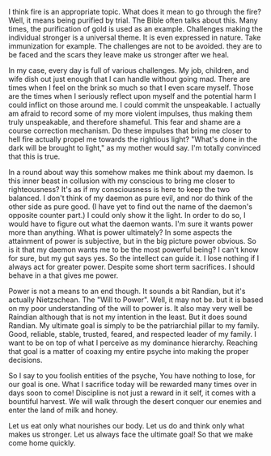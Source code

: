 I think fire is an appropriate topic. What does it mean to go through the fire? Well, it means being purified by trial. The Bible often talks about this. Many times, the purification of gold is used as an example. Challenges making the individual stronger is a universal theme. It is even expressed in nature. Take immunization for example. The challenges are not to be avoided. they are to be faced and the scars they leave make us stronger after we heal.

In my case, every day is full of various challenges. My job, children, and wife dish out just enough that I can handle without going mad. There are times when I feel on the brink so much so that I even scare myself. Those are the times when I seriously reflect upon myself and the potential harm I could inflict on those around me. I could commit the unspeakable. I actually am afraid to record some of my more violent impulses, thus making them truly unspeakable, and therefore shameful. This fear and shame are a course correction mechanism. Do these impulses that bring me closer to hell fire actually propel me towards the rightious light? "What's done in the dark will be brought to light," as my mother would say. I'm totally convinced that this is true.

In a round about way this somehow makes me think about my daemon. Is this inner beast in collusion with my conscious to bring me closer to righteousness? It's as if my consciousness is here to keep the two balanced. I don't think of my daemon as pure evil, and nor do think of the other side as pure good. (I have yet to find out the name of the daemon's opposite counter part.) I could only show it the light. In order to do so, I would have to figure out what the daemon wants. I'm sure it wants power more than anything. What is power ultimately? In some aspects the attainment of power is subjective, but in the big picture power obvious. So is it that my daemon wants me to be the most powerful being? I can't know for sure, but my gut says yes. So the intellect can guide it. I lose nothing if I always act for greater power. Despite some short term sacrifices. I should behave in a that gives me power. 

Power is not a means to an end though. It sounds a bit Randian, but it's actually Nietzschean. The "Will to Power". Well, it may not be. but it is based on my poor understanding of the will to power is. It also may very well be Raindian although that is not my intention in the least. But it does sound Randian. My ultimate goal is simply to be the patriarchial pillar to my family. Good, reliable, stable, trusted, feared, and respected leader of my family. I want to be on top of what I perceive as my dominance hierarchy. Reaching that goal is a matter of coaxing my entire psyche into making the proper decisions. 

So I say to you foolish entities of the psyche, You have nothing to lose, for our goal is one. What I sacrifice today will be rewarded many times over in days soon to come! Discipline is not just a reward in it self, it comes with a bountiful harvest. We will walk through the desert conquer our enemies and enter the land of milk and honey. 

Let us eat only what nourishes our body. Let us do and think only what makes us stronger. Let us always face the ultimate goal! So that we make come home quickly.
